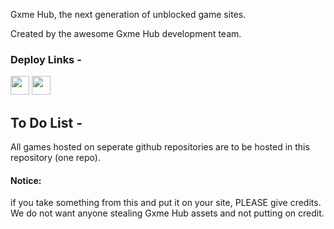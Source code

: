 Gxme Hub, the next generation of unblocked game sites. 

Created by the awesome Gxme Hub development team.

### Deploy Links - 
<a href="https://repl.it/github/xlegends/gxmehub"><img height="30px" src="https://raw.githubusercontent.com/FogNetwork/Tsunami/main/deploy/replit2.svg"><img></a>
<a href="https://glitch.com/edit/#!/import/github/xlegends/gxmehub"><img height="30px" src="https://raw.githubusercontent.com/FogNetwork/Tsunami/main/deploy/glitch2.svg"><img></a>

## To Do List -

All games hosted on seperate github repositories are to be hosted in this repository (one repo).


#### Notice:
if you take something from this and put it on your site, PLEASE give credits. We do not want anyone stealing Gxme Hub assets and not putting on credit.
